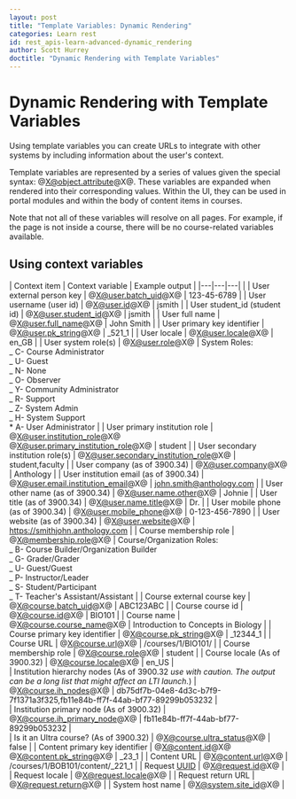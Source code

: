 ```yaml
---
layout: post
title: "Template Variables: Dynamic Rendering"
categories: Learn rest
id: rest_apis-learn-advanced-dynamic_rendering
author: Scott Hurrey
doctitle: "Dynamic Rendering with Template Variables"
---
```


# Dynamic Rendering with Template Variables 

Using template variables you can create URLs to integrate with other systems by including information about the user's context.

Template variables are represented by a series of values given the special syntax: @X@object.attribute@X@. These variables are expanded when rendered into their corresponding values. Within the UI, they can be used in portal modules and within the body of content items in courses.

Note that not all of these variables will resolve on all pages. For example, if the page is not inside a course, there will be no course-related variables available.

## Using context variables

| Context item                                                             | Context variable                                                     | Example output                                                                                                                                                                                                                   |
|---|---|---|                                                     |
| User external person key                                                 | @X@user.batch_uid@X@                                                 | 123-45-6789                                                                                                                                                                                                                      |
| User username (user id)                                                  | @X@user.id@X@                                                        | jsmith                                                                                                                                                                                                                           |
| User student_id (student id)                                             | @X@user.student_id@X@                                                | jsmith                                                                                                                                                                                                                           |
| User full name                                                           | @X@user.full_name@X@                                                 | John Smith                                                                                                                                                                                                                       |
| User primary key identifier                                              | @X@user.pk_string@X@                                                 | \_521_1                                                                                                                                                                                                                          |
| User locale                                                              | @X@user.locale@X@                                                    | en_GB                                                                                                                                                                                                                            |
| User system role(s)                                                      | @X@user.role@X@                                                      | System Roles:<br />_ C- Course Administrator<br />_ U- Guest<br />_ N- None<br />_ O- Observer<br />_ Y- Community Administrator<br />_ R- Support<br />_ Z- System Admin<br />_ H- System Support<br />\* A- User Administrator |
| User primary institution role                                            | @X@user.institution_role@X@<br />@X@user.primary_institution_role@X@ | student                                                                                                                                                                                                                          |
| User secondary institution role(s)                                       | @X@user.secondary_institution_role@X@                                | student,faculty                                                                                                                                                                                                                  |
| User company (as of 3900.34)                                             | @X@user.company@X@                                                   | Anthology                                                            |
| User institution email (as of 3900.34)                                   | @X@user.email.institution_email@X@                                   | john.smith@anthology.com                                                            |
| User other name (as of 3900.34)                                          | @X@user.name.other@X@                                                | Johnie                                                            |
| User title (as of 3900.34)                                               | @X@user.name.title@X@                                                | Dr.                                                            |
| User mobile phone (as of 3900.34)                                        | @X@user.mobile_phone@X@                                              | 0-123-456-7890                                                            |
| User website (as of 3900.34)                                             | @X@user.website@X@                                                   | https://smithjohn.anthology.com                                                            |
| Course membership role                                                   | @X@membership.role@X@                                                | Course/Organization Roles:<br />_ B- Course Builder/Organization Builder<br />_ G- Grader/Grader<br />_ U- Guest/Guest<br />_ P- Instructor/Leader<br />_ S- Student/Participant<br />_ T- Teacher's Assistant/Assistant         |
| Course external course key                                               | @X@course.batch_uid@X@                                               | ABC123ABC                                                                                                                                                                                                                        |
| Course course id                                                         | @X@course.id@X@                                                      | BIO101                                                                                                                                                                                                                           |
| Course name                                                              | @X@course.course_name@X@                                             | Introduction to Concepts in Biology                                                                                                                                                                                              |
| Course primary key identifier                                            | @X@course.pk_string@X@                                               | \_12344_1                                                                                                                                                                                                                        |
| Course URL                                                               | @X@course.url@X@                                                     | /courses/1/BIO101/                                                                                                                                                                                                               |
| Course membership role                                                   | @X@course.role@X@                                                    | student                                                                                                                                                                                                                          |
| Course locale     (As of 3900.32)                                        | @X@course.locale@X@                                                  | en_US                                                            |    
| Institution hierarchy nodes (As of 3900.32 *use with caution. The output can be a long list that might affect an LTI launch.*)                          | @X@course.ih_nodes@X@                                                            | db75df7b-04e8-4d3c-b7f9-7f1371a3f325,fb11e84b-ff7f-44ab-bf77-89299b053232                                       |    
| Institution primary node	 (As of 3900.32)                               | @X@course.ih_primary_node@X@                                                            | fb11e84b-ff7f-44ab-bf77-89299b053232                                                           |    
| Is it an Ultra course?	 (As of 3900.32)                               | @X@course.ultra_status@X@                                                            | false                     |
| Content primary key identifier                                           | @X@content.id@X@<br />@X@content.pk_string@X@                        | \_23_1                                                                                                                                                                                                                           |
| Content URL                                                              | @X@content.url@X@                                                    | /courses/1/BOB101/content/\_221_1                                                                                                                                                                                                |
| Request [UUID](https://www.opengroup.org/onlinepubs/009629399/apdxa.htm) | @X@request.id@X@                                                     |
| Request locale                                                           | @X@request.locale@X@                                                 |
| Request return URL                                                       | @X@request.return@X@                                                 |
| System host name                                                         | @X@system.site_id@X@                                                 |


